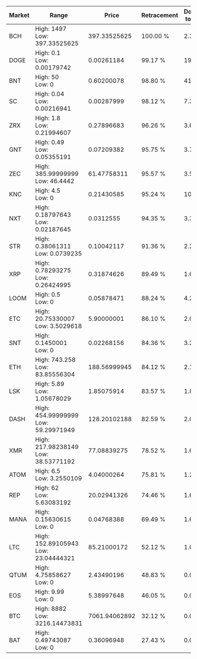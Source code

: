 | Market | Range | Price| Retracement | Doubles to 50% |
| --- | --- | --- | --- | --- |
| BCH | High: 1497<br />Low: 397.33525625 | 397.33525625 | 100.00 % | 2.38 |
| DOGE | High: 0.1<br />Low: 0.00179742 | 0.00261184 | 99.17 % | 19.49 |
| BNT | High: 50<br />Low: 0 | 0.60200078 | 98.80 % | 41.53 |
| SC | High: 0.04<br />Low: 0.00216941 | 0.00287999 | 98.12 % | 7.32 |
| ZRX | High: 1.8<br />Low: 0.21994607 | 0.27896683 | 96.26 % | 3.62 |
| GNT | High: 0.49<br />Low: 0.05355191 | 0.07209382 | 95.75 % | 3.77 |
| ZEC | High: 385.99999999<br />Low: 46.4442 | 61.47758311 | 95.57 % | 3.52 |
| KNC | High: 4.5<br />Low: 0 | 0.21430585 | 95.24 % | 10.50 |
| NXT | High: 0.18797643<br />Low: 0.02187645 | 0.0312555 | 94.35 % | 3.36 |
| STR | High: 0.38061311<br />Low: 0.0739235 | 0.10042117 | 91.36 % | 2.26 |
| XRP | High: 0.78293275<br />Low: 0.26424995 | 0.31874626 | 89.49 % | 1.64 |
| LOOM | High: 0.5<br />Low: 0 | 0.05878471 | 88.24 % | 4.25 |
| ETC | High: 20.75330007<br />Low: 3.5029618 | 5.90000001 | 86.10 % | 2.06 |
| SNT | High: 0.1450001<br />Low: 0 | 0.02268156 | 84.36 % | 3.20 |
| ETH | High: 743.258<br />Low: 83.85556304 | 188.56999945 | 84.12 % | 2.19 |
| LSK | High: 5.89<br />Low: 1.05678029 | 1.85075914 | 83.57 % | 1.88 |
| DASH | High: 454.99999999<br />Low: 59.29971949 | 128.20102188 | 82.59 % | 2.01 |
| XMR | High: 217.98238149<br />Low: 38.53771192 | 77.08839275 | 78.52 % | 1.66 |
| ATOM | High: 6.5<br />Low: 3.2550109 | 4.04000264 | 75.81 % | 1.21 |
| REP | High: 62<br />Low: 5.63083192 | 20.02941326 | 74.46 % | 1.69 |
| MANA | High: 0.15630615<br />Low: 0 | 0.04768388 | 69.49 % | 1.64 |
| LTC | High: 152.89105943<br />Low: 23.04444321 | 85.21000172 | 52.12 % | 1.03 |
| QTUM | High: 4.75858627<br />Low: 0 | 2.43490196 | 48.83 % | 0.00 |
| EOS | High: 9.99<br />Low: 0 | 5.38997648 | 46.05 % | 0.00 |
| BTC | High: 8882<br />Low: 3216.14473831 | 7061.94062892 | 32.12 % | 0.00 |
| BAT | High: 0.49743087<br />Low: 0 | 0.36096948 | 27.43 % | 0.00 |
